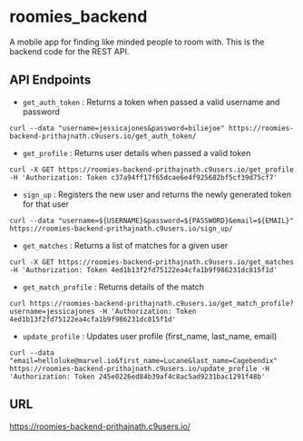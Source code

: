 # roomies_backend
A mobile app for finding like minded people to room with. This is the backend code for the REST API.

## API Endpoints
* `get_auth_token` : Returns a token when passed a valid username and password

```
curl --data "username=jessicajones&password=biliejoe" https://roomies-backend-prithajnath.c9users.io/get_auth_token/ 

```

* `get_profile` : Returns user details when passed a valid token

```
curl -X GET https://roomies-backend-prithajnath.c9users.io/get_profile -H 'Authorization: Token c37a94ff17f65dcae6e4f925682bf5cf39d75cf7'

```

* `sign_up` : Registers the new user and returns the newly generated token for that user

```
curl --data "username=${USERNAME}&password=${PASSWORD}&email=${EMAIL}" https://roomies-backend-prithajnath.c9users.io/sign_up/

```

* `get_matches` : Returns a list of matches for a given user

```
curl -X GET https://roomies-backend-prithajnath.c9users.io/get_matches -H 'Authorization: Token 4ed1b13f2fd75122ea4cfa1b9f986231dc815f1d'

```

* `get_match_profile` : Returns details of the match

```
curl https://roomies-backend-prithajnath.c9users.io/get_match_profile?username=jessicajones -H 'Authorization: Token 4ed1b13f2fd75122ea4cfa1b9f986231dc815f1d'

```

* `update_profile` : Updates user profile (first_name, last_name, email)

```
curl --data "email=helloluke@marvel.io&first_name=Lucane&last_name=Cagebendix" https://roomies-backend-prithajnath.c9users.io/update_profile -H 'Authorization: Token 245e0226ed84b39af4c8ac5ad9231bac1291f48b'

```


## URL 
https://roomies-backend-prithajnath.c9users.io/
